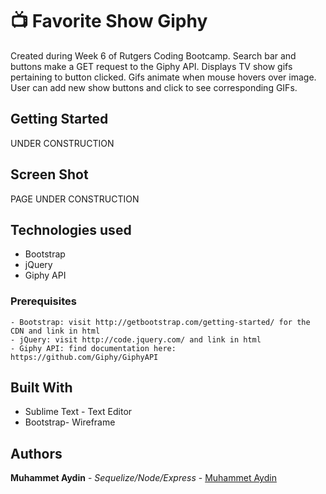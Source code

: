 # :tv:  Favorite Show Giphy

Created during Week 6 of Rutgers Coding Bootcamp. Search bar and buttons make a GET request to the Giphy API. Displays TV show gifs pertaining to button clicked. Gifs animate when mouse hovers over image. User can add new show buttons and click to see corresponding GIFs.

## Getting Started
UNDER CONSTRUCTION

## Screen Shot

PAGE UNDER CONSTRUCTION

## Technologies used
- Bootstrap
- jQuery
- Giphy API

### Prerequisites

```
- Bootstrap: visit http://getbootstrap.com/getting-started/ for the CDN and link in html
- jQuery: visit http://code.jquery.com/ and link in html
- Giphy API: find documentation here: https://github.com/Giphy/GiphyAPI
```

## Built With

* Sublime Text - Text Editor
* Bootstrap- Wireframe

## Authors
**Muhammet Aydin** - *Sequelize/Node/Express* - [Muhammet Aydin](https://github.com/muhammeta7/MongoScrape)